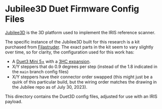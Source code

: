 # Jubilee3D Duet Firmware Config Files

[Jubilee3D](https://github.com/machineagency/jubilee/) is the 3D
platform used to implement the IRIS reference scanner.

The specific instance of the Jubilee3D built for this research is a kit
purchased from [Filastruder](https://www.filastruder.com/collections/jubilee).
The exact parts in the kit seem to vary slightly over time, so for clarity,
the configuration used for this work has:

- A [Duet3 Mini 5+](https://www.filastruder.com/collections/jubilee) with a
[3HC expansion](https://www.filastruder.com/collections/jubilee).
- X/Y steppers that do 0.9 degrees per step (instead of the 1.8 indicated
in the `main` branch config files)
- X/Y steppers have their connector order swapped (this might just be a
quirk of this particular build, but the wiring order matches the drawing
in the Jubilee repo as of July 30, 2023).

This directory contains the Duet3D config files, adjusted for use with
an IRIS payload.
